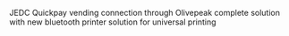 JEDC Quickpay vending connection through Olivepeak
complete solution with new bluetooth printer solution for universal printing
